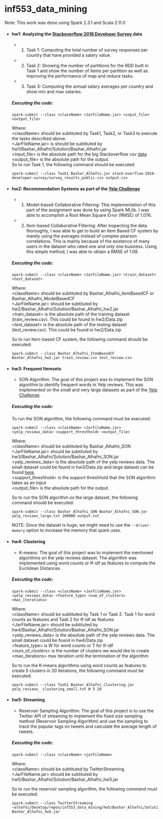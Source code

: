 # inf553_data_mining
Note: This work was done using Spark 2.3.1 and Scala 2.11.0
* #### hw1: Analyzing the [Stackoverflow 2018 Developer Survey ](https://www.kaggle.com/stackoverflow/stack-overflow-2018-developer-survey) data ####
  * 1) Task 1: Computing the total number of survey responses per country that have provided a salary value.
  * 2) Task 2: Showing the number of partitions for the RDD built in Task 1 and show the number of items per partition as well as improving the performance of map and reduce tasks.
  * 3) Task 3: Computing the annual salary averages per country and show min and max salaries.
  
  ##### Executing the code:
  ```
  spark-submit --class <className> <JarFileName.jar> <input_file> <output_file>
  ```
  Where:<br/>
  \<className> should be subtituted by Task1, Task2, or Task3 to execute the tasks described above. <br />
  <JarFileName.jar> is should be subtituted by hw1/Bashar_Alhafni/Solution/Bashar_Alhafni.jar <br />
  <input_file> is the absolute path for the big Stackoverflow csv [data](https://www.kaggle.com/stackoverflow/stack-overflow-2018-developer-survey)<br />
  <output_file> is the absolute path for the output. <br />
  So to run Task 1, the following command should be executed:
  ```
  spark-submit --class Task1 Bashar_Alhafni.jar stack-overflow-2018-developer-survey/survey_results_public.csv output.csv
  ```
   
  
* #### hw2: Recommendation Systems as part of the [Yelp Challenge](https://www.yelp.com/dataset/challenge) ####
  
  * 1) Model-based Collaborative Filtering:
    This implementation of this part of the assignment was done by using Spark MLlib. I was able to accomplish a Root Mean Square Error (RMSE) of 1.076.

  * 2) Item-based Collaborative Filtering: After inspecting the data thoroughly, I was able to get to build an Item Based CF system by marely using the averages instead of complex pearson correlations. This is mainly because of the existence of many users in the dataset who rated one and only one business. 
 Using this simple method, I was able to obtain a RMSE of 1.08.

  ##### Executing the code:
  
  ```
  spark-submit --class <className> <JarFileName.jar> <train_dataset> <test_dataset>
  ```
  Where:<br/>
  \<className> should be subtituted by Bashar_Alhafni_ItemBasedCF or Bashar_Alhafni_ModelBasedCF <br />
  <JarFileName.jar> should be subtituted by hw2/Bashar_Alhafni/Solution/Bashar_Alhafni_hw2.jar <br />
  <train_dataset> is the absolute path of the training dataset (train_review.csv). This could be found in hw2/Data.zip <br />
  <test_dataset> is the absolute path of the testing dataset (test_review.csv). This could be found in hw2/Data.zip <br />
  
  So to run Item-based CF system, the following command should be executed:
  
   ```
   spark-submit --class Bashar_Alhafni_ItemBasedCF Bashar_Alhafni_hw2.jar train_review.csv test_review.csv
   ```

* #### hw3: Frequent Itemsets ####
  
  * SON Algorithm: The goal of this project was to implement the SON algorithm to identify frequent words in Yelp reviews. This was implemented on the small and very large datasets as part of the [Yelp Challenge](https://www.yelp.com/dataset/challenge).
  
   ##### Executing the code:
  
    To run the SON algorithm, the following command must be executed:
    ```
    spark-submit --class <className> <JarFileName.jar> <yelp_reviews_data> <support_threshhold> <output_file>
    ```
     Where:<br/>
    \<className> should be subtituted by Bashar_Alhafni_SON  <br />
    <JarFileName.jar> should be subtituted by hw3/Bashar_Alhafni/Solution/Bashar_Alhafni_SON.jar <br />
    <yelp_reviews_data> is the absolute path of the yelp reviews data. The small dataset could be found in hw3/Data.zip and large dataset can be found [here](https://drive.google.com/file/d/1Yi2iy5jV96Q8q6FAitw8WWeeZe8hT1Nj/view). <br/>
    <support_threshhold> is the support threshhold that the SON algorithm takes as an input<br />
     <output_file> is the absolute path for the output. <br />

     So to run the SON algorithm os the large dataset, the following command should be executed:
    ```
    spark-submit --class Bashar_Alhafni_SON Bashar_Alhafni_SON.jar yelp_reviews_large.txt 100000 output.txt
    ```

    NOTE: Since the dataset is huge, we might need to use the ```--driver-memory``` option to increase the memory that spark uses.

* #### hw4: Clustering ####
  * K-means: The goal of this project was to implement the mentioned algorithms on the yelp reviews dataset. The algorithm was implemented using word counts or tf-idf as features to compute the Euclidean Distances. 
   
   ##### Executing the code:
   
    ```
    spark-submit --class <className> <JarFileName.jar> <yelp_reviews_data> <feature_type> <num_of_clusters> <max_iterations>
    ```
    
    Where:<br/>
    \<className> should be subtituted by Task 1 or Task 2. Task 1 for word counts as features and Task 2 for tf-idf as features<br />
    <JarFileName.jar> should be subtituted by hw4/Bashar_Alhafni/Solution/Bashar_Alhafni_SON.jar <br />
    <yelp_reviews_data> is the absolute path of the yelp reviews data. The small dataset could be found in hw4/Data.zip<br/>
    <feature_type> is W for word counts or T for tf-idf <br />
    <num_of_clusters> is the number of clusters we would like to create<br />
    <max_iterations> max iteration until the termination of the algorithm <br />

    So to run the K-means algorithms using word counts as features to create 5 clusters in 20 iterations, the following command must be executed:
    
    ```
    spark-submit --class Task1 Bashar_Alhafni_Clustering.jar yelp_reviews_ clustering_small.txt W 5 20
    ```

   
* #### hw5: Streaming ####
  * Reservoir Sampling Algorithm: The goal of this project is to use the Twitter API of streaming to implement the fixed size sampling method (Reservoir Sampling Algorithm) and use the sampling to track the popular tags on tweets and calculate the average length of tweets.
  
   ##### Executing the code:
   
   ```
   spark-submit --class <className> <jarFileName>
   ```
   
   Where:<br/>
    \<className> should be subtituted by TwitterStreaming. <br />
    <JarFileName.jar> should be subtituted by hw5/Bashar_Alhafni/Solution/Bashar_Alhafni_hw5.jar <br />
   
   So to run the reservoir sampling algorithm, the following command must be executed:
   
   ```
   spark-submit --class TwitterStreaming ~alhafni/Desktop/repos/inf553_data_mining/hw5/Bashar_Alhafni/Solution/ Bashar_Alhafni_hw5.jar
   ```
  
